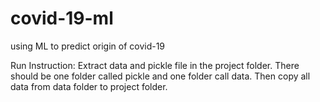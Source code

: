 # covid-19-ml
using ML to predict origin of covid-19

Run Instruction:
Extract data and pickle file in the project folder. There should be one folder called pickle and one folder call data.
Then copy all data from data folder to project folder.
